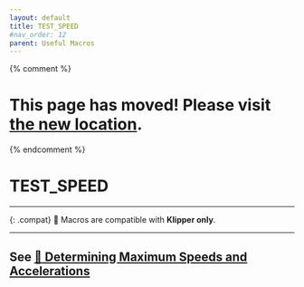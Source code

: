 ```yaml
---
layout: default
title: TEST_SPEED
#nav_order: 12
parent: Useful Macros
---
```

{% comment %} 
# This page has moved! Please visit [the new location](https://ellis3dp.com/Print-Tuning-Guide/articles/useful_macros/test_speed.html).
{% endcomment %}
# TEST_SPEED

---

{: .compat}
:dizzy: Macros are compatible with **Klipper only**.

---

## See [:page_facing_up: Determining Maximum Speeds and Accelerations](../determining_max_speeds_accels.md)
